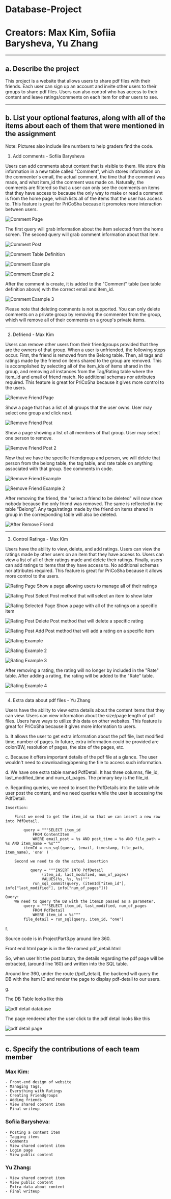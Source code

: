 # **Database-Project**
# **Creators: Max Kim, Sofiia Barysheva, Yu Zhang**

---

## a. Describe the project
This project is a website that allows users to share pdf files with their friends. Each user
can sign up an account and invite other users to their groups to share pdf files. Users can
also control who has access to their content and leave ratings/comments on each item for other users to see. 


---

## b. List your optional features, along with all of the items about each of them that were mentioned in the assignment

Note: Pictures also include line numbers to help graders find the code.

1. Add comments - Sofiia Barysheva

Users can add comments about content that is visible to them. We store this information in a new table called "Comment", which stores information on the commenter's email, the actual comment, the time that the comment was made, and what item_id the comment was made on. Naturally, the comments are filtered so that a user can only see the comments on items that they have access to because the only way to make or read a comment is from the home page, which lists all of the items that the user has access to. This feature is great for PriCoSha because it promotes more interaction between users.


![Comment Page](/photos/comment.png)

The first query will grab information about the item selected from the home screen. The second query will grab comment information about that item. 

![Comment Post](/photos/comment_2.png)

![Comment Table Definition](/photos/comment_3.png)

![Comment Example](/photos/comment_example.png)

![Comment Example 2](/photos/comment_example_2.png)

After the comment is create, it is added to the "Comment" table (see table definition above) with the correct email and item_id. 

![Comment Example 3](/photos/comment_example_3.png)

Please note that deleting comments is not supported. You can only delete comments on a private group by removing the commenter from the group, which will remove all of their comments on a group's private items.

---

2. Defriend - Max Kim

Users can remove other users from their friendgroups provided that they are the owners of that group. When a user is unfriended, the following steps occur. First, the friend is removed from the Belong table. Then, all tags and ratings made by the friend on items shared to the group are removed. This is accomplished by selecting all of the item_ids of items shared in the group, and removing all instances from the Tag/Rating table where the item_id and email of friend match. No additional schemas nor attributes required. This feature is great for PriCoSha because it gives more control to the users.


![Remove Friend Page](/photos/remove_friend.png)

Show a page that has a list of all groups that the user owns. User may select one group and click next. 

![Remove Friend Post](/photos/remove_friend_post.png)

Show a page showing a list of all members of that group. User may select one person to remove. 

![Remove Friend Post 2](/photos/remove_friend_post_2.png)

Now that we have the specific friendgroup and person, we will delete that person from the belong table, the tag table, and rate table on anything associated with that group. See comments in code. 

![Remove Friend Example](/photos/remove_friend_example.png)

![Remove Friend Example 2](/photos/remove_friend_example_2.png)

After removing the friend, the "select a friend to be deleted" will now show nobody because the only friend was removed. The same is reflected in the table "Belong". Any tags/ratings made by the friend on items shared in group in the corresponding table will also be deleted.

![After Remove Friend](/photos/after_remove_friend.png)

---

3. Control Ratings - Max Kim

Users have the ability to view, delete, and add ratings. Users can view the ratings made by other users on an item that they have access to. Users can view a list of all of their ratings made and delete their ratings. Finally, users can add ratings to items that they have access to. No additional schemas nor attributes required. This feature is great for PriCoSha because it allows more control to the users.

![Rating Page](/photos/rating.png)
Show a page allowing users to manage all of their ratings

![Rating Post Select](/photos/rating_2.png)
Post method that will select an item to show later

![Rating Selected Page](/photos/rating_3.png)
Show a page with all of the ratings on a specific item

![Rating Post Delete](/photos/rating_4.png)
Post method that will delete a specific rating

![Rating Post Add](/photos/rating_5.png)
Post method that will add a rating on a specific item

![Rating Example](/photos/rating_example.png)

![Rating Example 2](/photos/rating_example_2.png)

![Rating Example 3](/photos/rating_example_3.png)

After removing a rating, the rating will no longer by included in the "Rate" table. After adding a rating, the rating will be added to the "Rate" table.

![Rating Example 4](/photos/rating_example_4.png)


---

4. Extra data about pdf files - Yu Zhang

Users have the ability to view extra details about the content items that they can view. Users can view information about the size/page length of pdf files. Users have ways to utilize this data on other websites. This feature is great for PriCoSha because it gives more information to users.

b. It allows the user to get extra information about the pdf file, last modified time, number of pages. In future, extra information could be provided are color/BW, resolution of pages, the size of the pages, etc. 

c. Because it offers important details of the pdf file at a glance. The user wouldn't need to downloading/opening the file to access such information. 

d. We have one extra table named PdfDetail. It has three columns, file_id, last_modified_time and num_of_pages. The primary key is the file_id. 

e. Regarding queries, we need to insert the PdfDetails into the table while user post the content, and we need queries while the user is accessing the PdfDetail. 
    
    Insertion: 
        
        First we need to get the item_id so that we can insert a new row into PdfDetail. 
            
            query = """SELECT item_id 
                FROM ContentItem 
                WHERE email_post = %s AND post_time = %s AND file_path = %s AND item_name = %s"""
            itemId = run_sql(query, (email, timestamp, file_path, item_name), 'one' )
        
        Second we need to do the actual insertion
               
               query = """INSERT INTO PdfDetail
                    (item_id, last_modified, num_of_pages) 
                    VALUES(%s, %s, %s)"""
                run_sql_commit(query, (itemId["item_id"], info["last_modified"], info["num_of_pages"]))

    Query: 
        We need to query the DB with the itemID passed as a parameter. 
            query = """SELECT item_id, last_modified, num_of_pages 
                FROM PdfDetail
                WHERE item_id = %s"""
            file_detail = run_sql(query, item_id, "one")


f. 

Source code is in ProjectPart3.py around line 360. 

Front end html page is in the file named pdf_detail.html

So, when user hit the post button, the details regarding the pdf page will be extracted, (around line 160)
and written into the SQL table. 

Around line 360, under the route (/pdf_detail), the backend will query the DB with the Item ID and render the page to display pdf-detail to our users. 

g. 

The DB Table looks like this 

![pdf detail database](/photos/pdf_detail_db.png)

The page rendered after the user click to the pdf detail looks like this

![pdf detail page](/photos/pdf_detail.png)

---

## c. Specify the contributions of each team member

### Max Kim: 
    - Front-end design of website
    - Managing Tags,
    - Everything with Ratings
    - Creating Friendgroups
    - Adding friends
    - View shared content item
    - Final writeup

### Sofiia Barysheva: 
    - Posting a content item
    - Tagging items
    - Comments
    - View shared content item
    - Login page
    - View public content

### Yu Zhang:
    - View shared contnet item
    - View public content
    - Extra data about content
    - Final writeup


